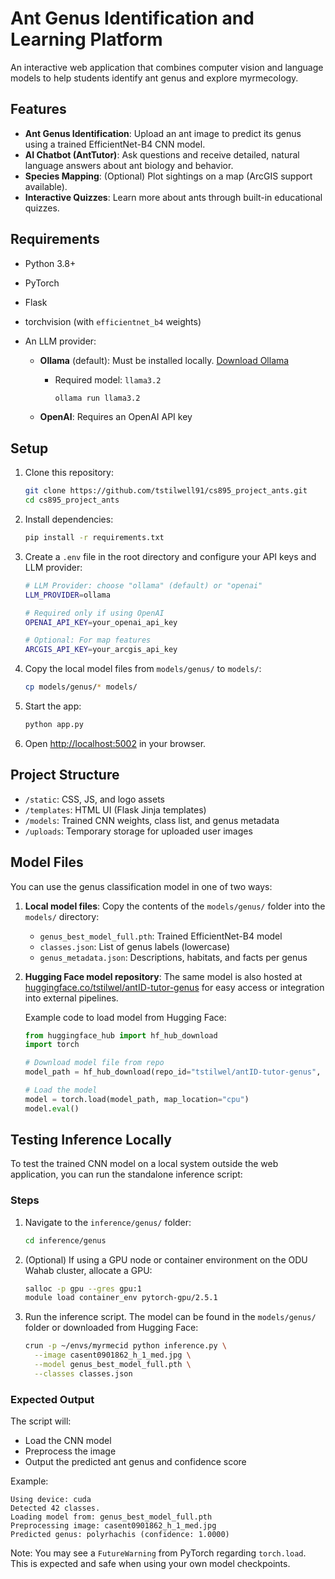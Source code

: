 # Ant Genus Identification and Learning Platform

An interactive web application that combines computer vision and language models to help students identify ant genus and explore myrmecology.

## Features

* **Ant Genus Identification**: Upload an ant image to predict its genus using a trained EfficientNet-B4 CNN model.
* **AI Chatbot (AntTutor)**: Ask questions and receive detailed, natural language answers about ant biology and behavior.
* **Species Mapping**: (Optional) Plot sightings on a map (ArcGIS support available).
* **Interactive Quizzes**: Learn more about ants through built-in educational quizzes.

## Requirements

* Python 3.8+
* PyTorch
* Flask
* torchvision (with `efficientnet_b4` weights) 
* An LLM provider:

  * **Ollama** (default): Must be installed locally. [Download Ollama](https://ollama.com/)

    * Required model: `llama3.2`

      ```bash
      ollama run llama3.2
      ```
  * **OpenAI**: Requires an OpenAI API key

## Setup

1. Clone this repository:

   ```bash
   git clone https://github.com/tstilwell91/cs895_project_ants.git
   cd cs895_project_ants
   ```

2. Install dependencies:

   ```bash
   pip install -r requirements.txt
   ```

3. Create a `.env` file in the root directory and configure your API keys and LLM provider:

   ```bash
   # LLM Provider: choose "ollama" (default) or "openai"
   LLM_PROVIDER=ollama

   # Required only if using OpenAI
   OPENAI_API_KEY=your_openai_api_key

   # Optional: For map features
   ARCGIS_API_KEY=your_arcgis_api_key
   ```

4. Copy the local model files from `models/genus/` to `models/`:

   ```bash
   cp models/genus/* models/
   ```

5. Start the app:

   ```bash
   python app.py
   ```

6. Open [http://localhost:5002](http://localhost:5002) in your browser.

## Project Structure

* `/static`: CSS, JS, and logo assets
* `/templates`: HTML UI (Flask Jinja templates)
* `/models`: Trained CNN weights, class list, and genus metadata
* `/uploads`: Temporary storage for uploaded user images

## Model Files

You can use the genus classification model in one of two ways:

1. **Local model files**: Copy the contents of the `models/genus/` folder into the `models/` directory:

   * `genus_best_model_full.pth`: Trained EfficientNet-B4 model
   * `classes.json`: List of genus labels (lowercase)
   * `genus_metadata.json`: Descriptions, habitats, and facts per genus

2. **Hugging Face model repository**:
   The same model is also hosted at [huggingface.co/tstilwel/antID-tutor-genus](https://huggingface.co/tstilwel/antID-tutor-genus) for easy access or integration into external pipelines.

   Example code to load model from Hugging Face:

   ```python
   from huggingface_hub import hf_hub_download
   import torch

   # Download model file from repo
   model_path = hf_hub_download(repo_id="tstilwel/antID-tutor-genus", filename="genus_best_model_full.pth")

   # Load the model
   model = torch.load(model_path, map_location="cpu")
   model.eval()
   ```

## Testing Inference Locally

To test the trained CNN model on a local system outside the web application, you can run the standalone inference script:

### Steps

1. Navigate to the `inference/genus/` folder:

   ```bash
   cd inference/genus
   ```

2. (Optional) If using a GPU node or container environment on the ODU Wahab cluster, allocate a GPU:

   ```bash
   salloc -p gpu --gres gpu:1
   module load container_env pytorch-gpu/2.5.1
   ```

3. Run the inference script. The model can be found in the `models/genus/` folder or downloaded from Hugging Face:

   ```bash
   crun -p ~/envs/myrmecid python inference.py \
     --image casent0901862_h_1_med.jpg \
     --model genus_best_model_full.pth \
     --classes classes.json
   ```

### Expected Output

The script will:

* Load the CNN model
* Preprocess the image
* Output the predicted ant genus and confidence score

Example:

```
Using device: cuda
Detected 42 classes.
Loading model from: genus_best_model_full.pth
Preprocessing image: casent0901862_h_1_med.jpg
Predicted genus: polyrhachis (confidence: 1.0000)
```

Note: You may see a `FutureWarning` from PyTorch regarding `torch.load`. This is expected and safe when using your own model checkpoints.

